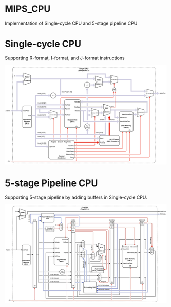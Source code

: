 # MIPS_CPU
Implementation of Single-cycle CPU and 5-stage pipeline CPU

# Single-cycle CPU
Supporting R-format, I-format, and J-format instructions

![image](https://github.com/Joey3783/MIPS_CPU/blob/main/Single-cycle%20CPU/Architecture.png)

# 5-stage Pipeline CPU
Supporting 5-stage pipeline by adding buffers in Single-cycle CPU.

![image](https://github.com/Joey3783/MIPS_CPU/blob/main/5-stage%20Pipeline%20CPU/Architecture.png)
